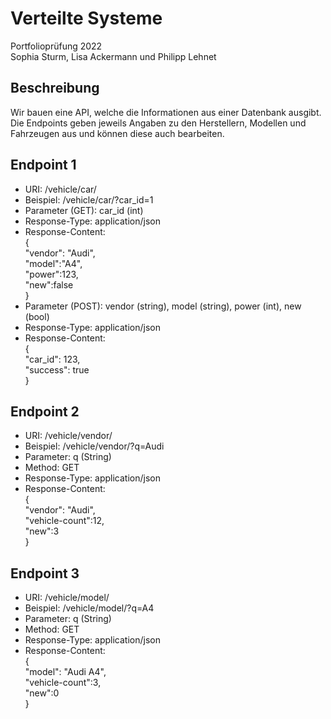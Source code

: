 # Verteilte Systeme
Portfolioprüfung 2022 <br>
Sophia Sturm, Lisa Ackermann und Philipp Lehnet

## Beschreibung
Wir bauen eine API, welche die Informationen aus einer Datenbank ausgibt. Die Endpoints geben jeweils Angaben zu den Herstellern, Modellen und Fahrzeugen aus und können diese auch bearbeiten.

## Endpoint 1

- URI: /vehicle/car/ 
- Beispiel: /vehicle/car/?car_id=1 
- Parameter (GET): car_id (int)
- Response-Type: application/json 
- Response-Content: <br>
{ <br>
"vendor": "Audi", <br>
"model":"A4", <br>
"power":123, <br>
"new":false <br>
} <br>
- Parameter (POST): vendor (string), model (string), power (int), new (bool)
- Response-Type: application/json 
- Response-Content: <br>
{ <br>
"car_id": 123, <br>
"success": true <br>
} <br>

## Endpoint 2
- URI: /vehicle/vendor/ 
- Beispiel: /vehicle/vendor/?q=Audi 
- Parameter: q (String) 
- Method: GET
- Response-Type: application/json 
- Response-Content: <br>
{ <br> 
"vendor": "Audi", <br>
"vehicle-count":12, <br> 
"new":3 <br>
} <br>

## Endpoint 3
- URI: /vehicle/model/ 
- Beispiel: /vehicle/model/?q=A4 
- Parameter: q (String) 
- Method: GET
- Response-Type: application/json 
- Response-Content: <br>
{ <br> 
"model": "Audi A4", <br>
"vehicle-count":3, <br>
"new":0 <br> 
} <br>
